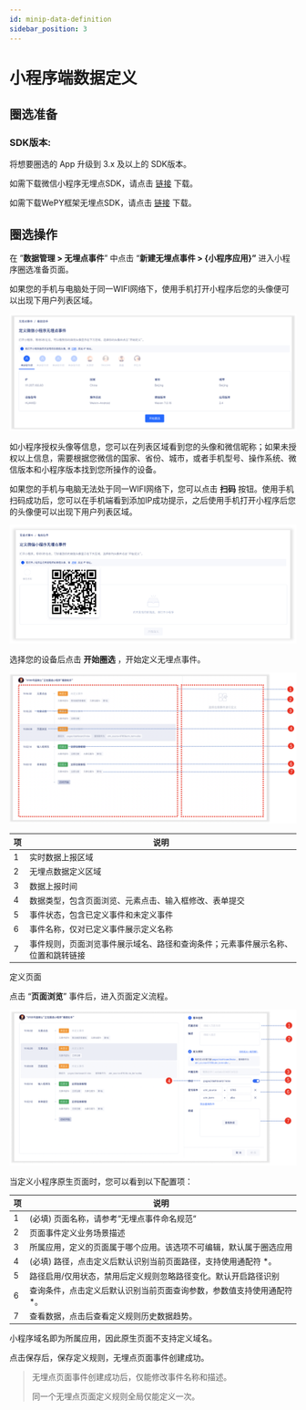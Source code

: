 ```yaml
---
id: minip-data-definition
sidebar_position: 3
---
```


# 小程序端数据定义

## 圈选准备[](#quan-xuan-zhun-bei)

### SDK版本:[](#sdk-ban-ben)

将想要圈选的 App 升级到 3.x 及以上的 SDK版本。

如需下载微信小程序无埋点SDK，请点击 [链接](https://assets.giocdn.com/sdk/cdp/3.0/gio-minp.js) 下载。

如需下载WePY框架无埋点SDK，请点击 [链接](https://assets.giocdn.com/sdk/cdp/3.0/gio-minp.esm.js) 下载。

## 圈选操作[](#quan-xuan-cao-zuo)

在 ”**数据管理 > 无埋点事件**” 中点击 “**新建无埋点事件 > {小程序应用}”** 进入小程序圈选准备页面。

如果您的手机与电脑处于同一WIFI网络下，使用手机打开小程序后您的头像便可以出现下用户列表区域。

![](/img/assets-M2qbZInaXgdm8kkNosp-MQpBeu-sZ8P81oEMV5h-MQpCILNNmbKMS50FBbeimage.png)

如小程序授权头像等信息，您可以在列表区域看到您的头像和微信昵称；如果未授权以上信息，需要根据您微信的国家、省份、城市，或者手机型号、操作系统、微信版本和小程序版本找到您所操作的设备。

如果您的手机与电脑无法处于同一WIFI网络下，您可以点击 **扫码** 按钮。使用手机扫码成功后，您可以在手机端看到添加IP成功提示，之后使用手机打开小程序后您的头像便可以出现下用户列表区域。

![](/img/assets-M2qbZInaXgdm8kkNosp-MQpBeu-sZ8P81oEMV5h-MQpDqw07iYI5ojMsDOYimage.png)

选择您的设备后点击 **开始圈选** ，开始定义无埋点事件。

![](/img/assets-M2qbZInaXgdm8kkNosp-MQpEdWljs08FPaCzgBA-MQpHQvO3zJhfmakfzMOimage.png)

| 项   | 说明  |
| --- | --- |
| 1   | 实时数据上报区域 |
| 2   | 无埋点数据定义区域 |
| 3   | 数据上报时间 |
| 4   | 数据类型，包含页面浏览、元素点击、输入框修改、表单提交 |
| 5   | 事件状态，包含已定义事件和未定义事件 |
| 6   | 事件名称，仅对已定义事件展示定义名称 |
| 7   | 事件规则，页面浏览事件展示域名、路径和查询条件；元素事件展示名称、位置和跳转链接 |


定义页面

点击 “**页面浏览**” 事件后，进入页面定义流程。

![](/img/assets-M2qbZInaXgdm8kkNosp-MQpIK0q0whj__-hrfqP-MQpLm4i1NUIC9qK01laimage.png)

当定义小程序原生页面时，您可以看到以下配置项：

| 项   | 说明  |
| --- | --- |
| 1   | (必填) 页面名称，请参考“无埋点事件命名规范“ |
| 2   | 页面事件定义业务场景描述 |
| 3   | 所属应用，定义的页面属于哪个应用。该选项不可编辑，默认属于圈选应用 |
| 4   | (必填) 路径，点击定义后默认识别当前页面路径，支持使用通配符 *。 |
| 5   | 路径启用/仅用状态，禁用后定义规则忽略路径变化。默认开启路径识别 |
| 6   | 查询条件，点击定义后默认识别当前页面查询参数，参数值支持使用通配符 *。 |
| 7   | 查看数据，点击后查看定义规则历史数据趋势。 |

小程序域名即为所属应用，因此原生页面不支持定义域名。

点击保存后，保存定义规则，无埋点页面事件创建成功。

> 无埋点页面事件创建成功后，仅能修改事件名称和描述。
> 
> 同一个无埋点页面定义规则全局仅能定义一次。
